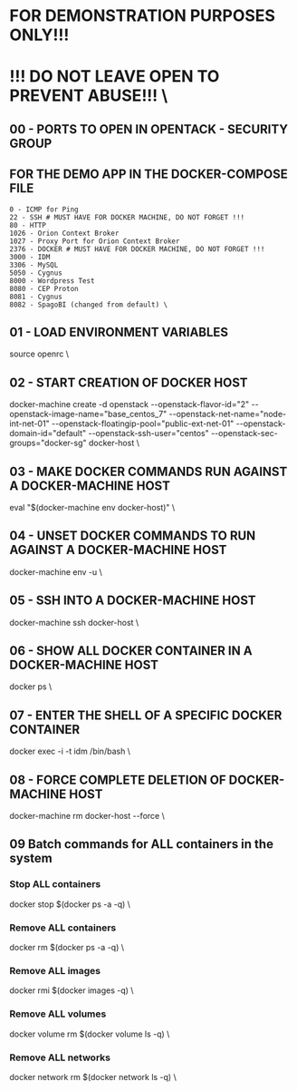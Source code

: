 # FOR DEMONSTRATION PURPOSES ONLY!!!
# !!! DO NOT LEAVE OPEN TO PREVENT ABUSE!!! \

## 00 - PORTS TO OPEN IN OPENTACK - SECURITY GROUP
## FOR THE DEMO APP IN THE DOCKER-COMPOSE FILE
    0 - ICMP for Ping
    22 - SSH # MUST HAVE FOR DOCKER MACHINE, DO NOT FORGET !!!
    80 - HTTP
    1026 - Orion Context Broker
    1027 - Proxy Port for Orion Context Broker
    2376 - DOCKER # MUST HAVE FOR DOCKER MACHINE, DO NOT FORGET !!!
    3000 - IDM
    3306 - MySQL
    5050 - Cygnus
    8000 - Wordpress Test
    8080 - CEP Proton
    8081 - Cygnus
    8082 - SpagoBI (changed from default) \


## 01 - LOAD ENVIRONMENT VARIABLES
source openrc \

## 02 - START CREATION OF DOCKER HOST
docker-machine create -d openstack --openstack-flavor-id="2" --openstack-image-name="base_centos_7" --openstack-net-name="node-int-net-01" --openstack-floatingip-pool="public-ext-net-01" --openstack-domain-id="default" --openstack-ssh-user="centos" --openstack-sec-groups="docker-sg" docker-host \

## 03 - MAKE DOCKER COMMANDS RUN AGAINST A DOCKER-MACHINE HOST
eval "$(docker-machine env docker-host)" \

## 04 - UNSET DOCKER COMMANDS TO RUN AGAINST A DOCKER-MACHINE HOST
docker-machine env -u \

## 05 - SSH INTO A DOCKER-MACHINE HOST
docker-machine ssh docker-host \

## 06 - SHOW ALL DOCKER CONTAINER IN A DOCKER-MACHINE HOST
docker ps \

## 07 - ENTER THE SHELL OF A SPECIFIC DOCKER CONTAINER
docker exec -i -t idm /bin/bash \

## 08 - FORCE COMPLETE DELETION OF DOCKER-MACHINE HOST
docker-machine rm docker-host --force \

## 09 Batch commands for ALL containers in the system
### Stop ALL containers
docker stop $(docker ps -a -q) \

### Remove ALL containers
docker rm $(docker ps -a -q) \

### Remove ALL images
docker rmi $(docker images -q) \

### Remove ALL volumes
docker volume rm $(docker volume ls -q) \

### Remove ALL networks
docker network rm $(docker network ls -q) \
